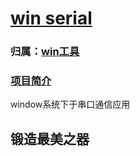 ﻿# [win serial](https://github.com/Qitas/winserial)

### 归属：[win工具](https://github.com/Qitas/software)

### [项目简介](https://github.com/Qitas/winserial)

window系统下于串口通信应用

## 锻造最美之器

